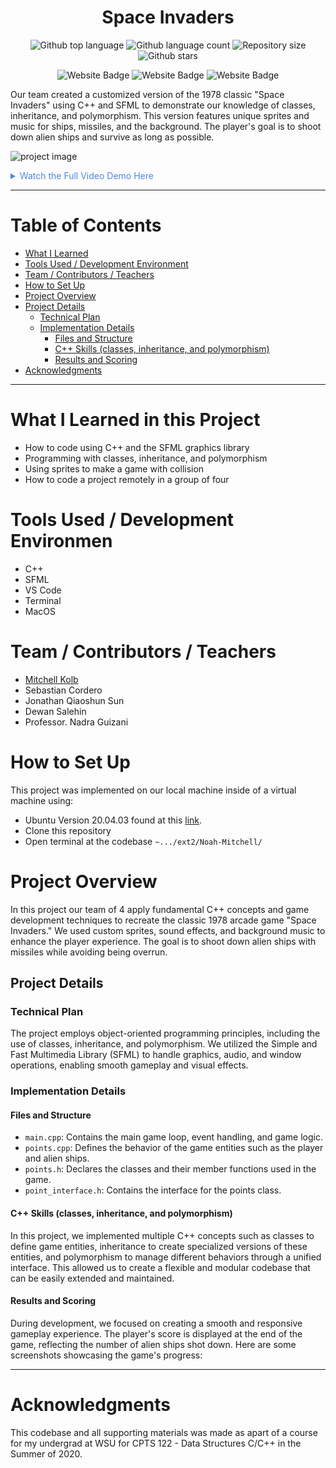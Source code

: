 
<h1 align="center">Space Invaders</h1>

<p align="center">
  <img alt="Github top language" src="https://img.shields.io/github/languages/top/mitchellkolb/space-invaders?color=76A738">

  <img alt="Github language count" src="https://img.shields.io/github/languages/count/mitchellkolb/space-invaders?color=76A738">

  <img alt="Repository size" src="https://img.shields.io/github/repo-size/mitchellkolb/space-invaders?color=76A738">

  <img alt="Github stars" src="https://img.shields.io/github/stars/mitchellkolb/space-invaders?color=76A738" />
</p>

<p align="center">
<img
    src="https://img.shields.io/badge/C++-00599C?style=for-the-badge&logo=cplusplus&logoColor=white"
    alt="Website Badge" />
<img
    src="https://img.shields.io/badge/SFML-76A738?style=for-the-badge&logo=sfml&logoColor=white"
    alt="Website Badge" />
<img
    src="https://img.shields.io/badge/MacOS-000000?style=for-the-badge&logo=apple&logoColor=white"
    alt="Website Badge" />
</p>


Our team created a customized version of the 1978 classic "Space Invaders" using C++ and SFML to demonstrate our knowledge of classes, inheritance, and polymorphism. This version features unique sprites and music for ships, missiles, and the background. The player's goal is to shoot down alien ships and survive as long as possible.

![project image](resources/space-invaders-highlight.gif)

<details>
<summary style="color:#5087dd">Watch the Full Video Demo Here</summary>

[![Full Video Demo Here](https://img.youtube.com/vi/0veC2d0xlrk/0.jpg)](https://www.youtube.com/watch?v=0veC2d0xlrk)

</details>

---


# Table of Contents
- [What I Learned](#what-i-learned-in-this-project)
- [Tools Used / Development Environment](#tools-used--development-environment)
- [Team / Contributors / Teachers](#team--contributors--teachers)
- [How to Set Up](#how-to-set-up)
- [Project Overview](#project-overview)
- [Project Details](#project-details)
  - [Technical Plan](#technical-plan)
  - [Implementation Details](#implementation-details)
    - [Files and Structure](#files-and-structure)
    - [C++ Skills (classes, inheritance, and polymorphism)](#c-skills-classes-inheritance-and-polymorphism)
    - [Results and Scoring](#results-and-scoring)
- [Acknowledgments](#acknowledgments)

---

# What I Learned in this Project
- How to code using C++ and the SFML graphics library
- Programming with classes, inheritance, and polymorphism
- Using sprites to make a game with collision
- How to code a project remotely in a group of four



# Tools Used / Development Environmen
- C++
- SFML
- VS Code
- Terminal
- MacOS





# Team / Contributors / Teachers
- [Mitchell Kolb](https://github.com/mitchellkolb)
- Sebastian Cordero
- Jonathan Qiaoshun Sun
- Dewan Salehin
- Professor. Nadra Guizani







# How to Set Up
This project was implemented on our local machine inside of a virtual machine using:
- Ubuntu Version 20.04.03 found at this [link](http://lt.releases.ubuntu.com/20.04.3/).
- Clone this repository 
- Open terminal at the codebase `~.../ext2/Noah-Mitchell/`





# Project Overview
In this project our team of 4 apply fundamental C++ concepts and game development techniques to recreate the classic 1978 arcade game "Space Invaders." We used custom sprites, sound effects, and background music to enhance the player experience. The goal is to shoot down alien ships with missiles while avoiding being overrun.

## Project Details

### Technical Plan
The project employs object-oriented programming principles, including the use of classes, inheritance, and polymorphism. We utilized the Simple and Fast Multimedia Library (SFML) to handle graphics, audio, and window operations, enabling smooth gameplay and visual effects.

### Implementation Details

#### Files and Structure
- `main.cpp`: Contains the main game loop, event handling, and game logic.
- `points.cpp`: Defines the behavior of the game entities such as the player and alien ships.
- `points.h`: Declares the classes and their member functions used in the game.
- `point_interface.h`: Contains the interface for the points class.

#### C++ Skills (classes, inheritance, and polymorphism)
In this project, we implemented multiple C++ concepts such as classes to define game entities, inheritance to create specialized versions of these entities, and polymorphism to manage different behaviors through a unified interface. This allowed us to create a flexible and modular codebase that can be easily extended and maintained.

#### Results and Scoring
During development, we focused on creating a smooth and responsive gameplay experience. The player's score is displayed at the end of the game, reflecting the number of alien ships shot down. Here are some screenshots showcasing the game's progress:





--- 
# Acknowledgments
This codebase and all supporting materials was made as apart of a course for my undergrad at WSU for CPTS 122 - Data Structures C/C++ in the Summer of 2020. 

